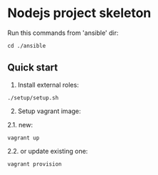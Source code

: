 # Nodejs project skeleton

Run this commands from 'ansible' dir:

`cd ./ansible`

## Quick start
1. Install external roles:

`./setup/setup.sh`

2. Setup vagrant image:

2.1. new:

`vagrant up`

2.2. or update existing one:

`vagrant provision`